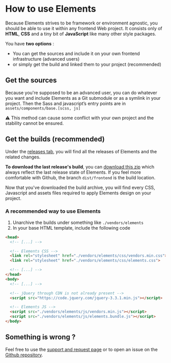 # How to use Elements

Because Elements strives to be framework or environment agnostic, you should be able to use it within any frontend Web project. It consists only of **HTML**, **CSS** and a tiny bit of **JavaScript** like many other style packages.

You have **two options** :
- You can get the sources and include it on your own frontend infrastructure (advanced users)
- or simply get the build and linked them to your project (recommended)

## Get the sources

Because you're supposed to be an advanced user, you can do whatever you want and include Elements as a Git submodule or as a symlink in your project. Then the Sass and javascript’s entry points are in `assets/components/base.[scss, js]`

⚠️ This method can cause some conflict with your own project and the stability cannot be ensured.

## Get the builds (recommended)

Under the [releases tab](https://github.com/epfl-si/elements/releases), you will find all the releases of Elements and the related changes.

**To download the last release's build**, you can [download this zip](https://github.com/epfl-si/elements/archive/dist/frontend.zip) which always reflect the last release state of Elements. If you feel more comfortable with Github, the branch `dist/frontend` is the build location.

Now that you've downloaded the build archive, you will find every CSS, Javascript and assets files required to apply Elements design on your project.

### A recommended way to use Elements

1. Unarchive the builds under something like `./vendors/elements`
2. In your base HTML template, include the following code
  ```html
  <head>
    <!-- [...] -->

    <!-- Elements CSS -->
    <link rel="stylesheet" href="./vendors/elements/css/vendors.min.css">
    <link rel="stylesheet" href="./vendors/elements/css/elements.css">

    <!-- [...] -->
  </head>
  <body>
    <!-- [...] -->

    <!-- jQuery through CDN is not already present -->
    <script src="https://code.jquery.com/jquery-3.3.1.min.js"></script>

    <!-- Elements JS -->
    <script src="./vendors/elements/js/vendors.min.js"></script>
    <script src="./vendors/elements/js/elements.bundle.js"></script>
  </body>
  ```

## Something is wrong ?

Feel free to use the [support and request page](#/doc/contribute--support-and-request.html) or to open an issue on the [Github repository](https://github.com/epfl-si/elements/issues).
